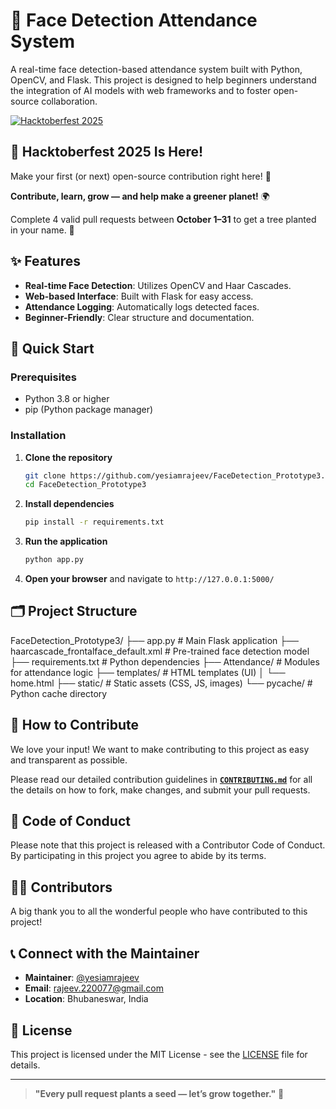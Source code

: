 # 🎯 Face Detection Attendance System

A real-time face detection-based attendance system built with Python, OpenCV, and Flask. This project is designed to help beginners understand the integration of AI models with web frameworks and to foster open-source collaboration.

[![Hacktoberfest 2025](https://img.shields.io/badge/Hacktoberfest-2025-orange.svg)](https://hacktoberfest.com)

## 🌱 Hacktoberfest 2025 Is Here!

Make your first (or next) open-source contribution right here! 🚀

**Contribute, learn, grow — and help make a greener planet!** 🌍

Complete 4 valid pull requests between **October 1–31** to get a tree planted in your name. 🌳

## ✨ Features

- **Real-time Face Detection**: Utilizes OpenCV and Haar Cascades.
- **Web-based Interface**: Built with Flask for easy access.
- **Attendance Logging**: Automatically logs detected faces.
- **Beginner-Friendly**: Clear structure and documentation.

## 🚀 Quick Start

### Prerequisites

- Python 3.8 or higher
- pip (Python package manager)

### Installation

1.  **Clone the repository**
    ```bash
    git clone https://github.com/yesiamrajeev/FaceDetection_Prototype3.git
    cd FaceDetection_Prototype3
    ```

2.  **Install dependencies**
    ```bash
    pip install -r requirements.txt
    ```

3.  **Run the application**
    ```bash
    python app.py
    ```

4.  **Open your browser** and navigate to `http://127.0.0.1:5000/`

## 🗂️ Project Structure
FaceDetection_Prototype3/
├── app.py # Main Flask application
├── haarcascade_frontalface_default.xml # Pre-trained face detection model
├── requirements.txt # Python dependencies
├── Attendance/ # Modules for attendance logic
├── templates/ # HTML templates (UI)
│ └── home.html
├── static/ # Static assets (CSS, JS, images)
└── pycache/ # Python cache directory


## 🤝 How to Contribute

We love your input! We want to make contributing to this project as easy and transparent as possible.

Please read our detailed contribution guidelines in **[`CONTRIBUTING.md`](CONTRIBUTING.md)** for all the details on how to fork, make changes, and submit your pull requests.

## 🧾 Code of Conduct

Please note that this project is released with a Contributor Code of Conduct. By participating in this project you agree to abide by its terms.

## 👨‍💻 Contributors

A big thank you to all the wonderful people who have contributed to this project!


## 📞 Connect with the Maintainer

- **Maintainer**: [@yesiamrajeev](https://github.com/yesiamrajeev)
- **Email**: rajeev.220077@gmail.com
- **Location**: Bhubaneswar, India

## 📜 License

This project is licensed under the MIT License - see the [LICENSE](LICENSE) file for details.

---

> **"Every pull request plants a seed — let’s grow together."** 🌱